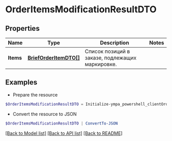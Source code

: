 # OrderItemsModificationResultDTO
## Properties

Name | Type | Description | Notes
------------ | ------------- | ------------- | -------------
**Items** | [**BriefOrderItemDTO[]**](BriefOrderItemDTO.md) | Список позиций в заказе, подлежащих маркировке. | 

## Examples

- Prepare the resource
```powershell
$OrderItemsModificationResultDTO = Initialize-ympa_powershell_clientOrderItemsModificationResultDTO  -Items null
```

- Convert the resource to JSON
```powershell
$OrderItemsModificationResultDTO | ConvertTo-JSON
```

[[Back to Model list]](../README.md#documentation-for-models) [[Back to API list]](../README.md#documentation-for-api-endpoints) [[Back to README]](../README.md)

